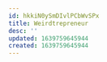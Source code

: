 ```yaml
---
id: hkkiN0ySmDIvlPCbWvSPx
title: Weirdtrepreneur
desc: ''
updated: 1639759645944
created: 1639759645944
---
```


